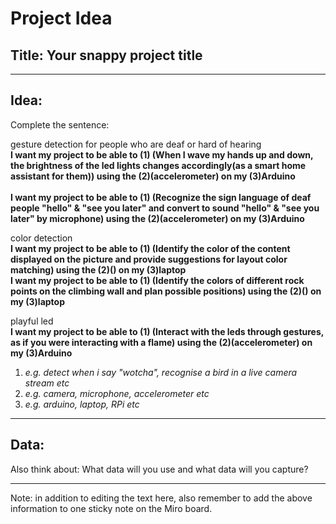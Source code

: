 # Project Idea

## Title: Your snappy project title

---

## Idea: 
Complete the sentence:

gesture detection for people who are deaf or hard of hearing  
**I want my project to be able to (1) (When I wave my hands up and down, the brightness of the led lights changes accordingly(as a smart home assistant for them)) using the (2)(accelerometer) on my (3)Arduino**<br>  
**I want my project to be able to (1) (Recognize the sign language of deaf people "hello" & "see you later" and convert to sound "hello" & "see you later" by microphone) using the (2)(accelerometer) on my (3)Arduino**  

color detection  
**I want my project to be able to (1) (Identify the color of the content displayed on the picture and provide suggestions for layout color matching) using the (2)() on my (3)laptop**  
**I want my project to be able to (1) (Identify the colors of different rock points on the climbing wall and plan possible positions) using the (2)() on my (3)laptop**  

playful led  
**I want my project to be able to (1) (Interact with the leds through gestures, as if you were interacting with a flame) using the (2)(accelerometer) on my (3)Arduino**  


1. *e.g. detect when i say "wotcha", recognise a bird in a live camera stream etc*
2. *e.g. camera, microphone, accelerometer etc*
3. *e.g. arduino, laptop, RPi etc*

---

## Data:
Also think about: 
What data will you use and what data will you capture?


----

Note: in addition to editing the text here, also remember to add the above information to one sticky note on the Miro board.
